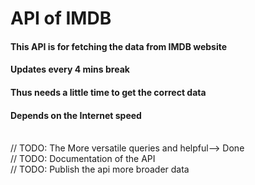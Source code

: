 # API of IMDB
#### This API is for fetching the data from IMDB website
#### Updates every 4 mins break
#### Thus needs a little time to get the correct data
#### Depends on the Internet speed
<br>// TODO: The More versatile queries and helpful--> Done
<br>// TODO: Documentation of the API
<br>// TODO: Publish the api more broader data
